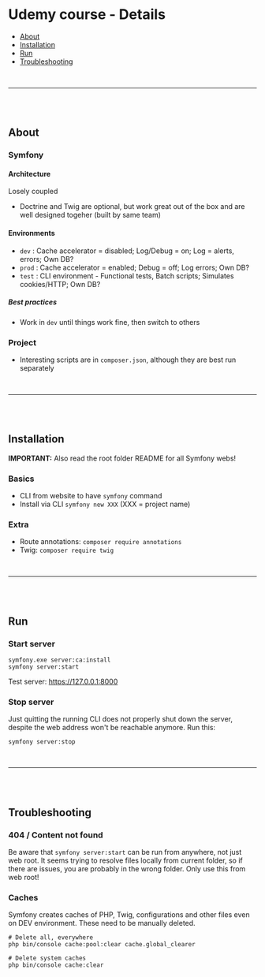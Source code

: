 # Udemy course - Details

- [About](#about)
- [Installation](#installation)
- [Run](#run)
- [Troubleshooting](#troubleshooting)

<br>

---

<br><br>

## About

### Symfony

#### Architecture

Losely coupled

- Doctrine and Twig are optional, but work great
  out of the box and are well designed togeher (built by same team)

#### Environments

- `dev`  : Cache accelerator = disabled; Log/Debug = on; Log = alerts, errors; Own DB?
- `prod` : Cache accelerator = enabled; Debug = off; Log errors; Own DB?
- `test` : CLI environment - Functional tests, Batch scripts; Simulates cookies/HTTP; Own DB?

##### Best practices

- Work in `dev` until things work fine, then switch to others


### Project

- Interesting scripts are in `composer.json`, although they are best run separately

<br>

---

<br><br>

## Installation

**IMPORTANT:** Also read the root folder README for all Symfony webs!

### Basics

- CLI from website to have `symfony` command
- Install via CLI `symfony new XXX` (XXX = project name)

### Extra

- Route annotations: `composer require annotations`
- Twig: `composer require twig`

<br>

---

<br><br>

## Run

### Start server

```
symfony.exe server:ca:install
symfony server:start
```

Test server: https://127.0.0.1:8000

### Stop server

Just quitting the running CLI does not properly shut down the server,
despite the web address won't be reachable anymore. Run this:

`symfony server:stop`

<br>

---

<br><br>

## Troubleshooting

### 404 / Content not found

Be aware that `symfony server:start` can be run from anywhere, not just web root.
It seems trying to resolve files locally from current folder, so if there are issues,
you are probably in the wrong folder. Only use this from web root!

### Caches

Symfony creates caches of PHP, Twig, configurations and other files even on DEV environment.
These need to be manually deleted.

```
# Delete all, everywhere
php bin/console cache:pool:clear cache.global_clearer

# Delete system caches
php bin/console cache:clear
```

